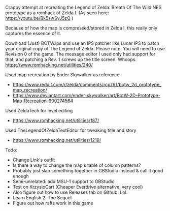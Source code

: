 Crappy attempt at recreating the Legend of Zelda: Breath Of The Wild NES
prototype as a romhack of Zelda I.
(As seen here: https://youtu.be/Bk5swSyJ5zQ )

Because of how the map is compressed/stored in Zelda I,
this really only captures the essence of it.

Download (Just) BOTW.ips and use an IPS patcher like Lunar IPS to patch your original copy of
The Legend of Zelda. Please note: You will need to use Revision 0 of the game.
The message editor I used only had support for that, and patching a Rev. 1 screws up the title
screen. Whoops.
https://www.romhacking.net/utilities/240/


Used map recreation by Ender Skywalker as reference
- https://www.reddit.com/r/zelda/comments/rcpz91/botw_2d_prototype_map_recreation/
- https://www.deviantart.com/ender-skywalker/art/BotW-2D-Prototype-Map-Recreation-900274564

Used ZeldaTech for level editing
- https://www.romhacking.net/utilities/187/

Used TheLegendOfZeldaTextEditor for tweaking title and story
- https://www.romhacking.net/utilities/1219/




Todo:
- Change Link's outfit
- Is there a way to change the map's table of column patterns?
- Probably just slap something together in GBStudio instead & call it good enough
- Semi-unrelated: add MSU-1 support to GBStudio
- Test on KrzysioCart (Cheaper Everdrive alternative, very cool)
- Also figure out how to use Releases tab on Github. Lol.
- Learn English 2: The Sequel
- Figure out how rafts work in this game